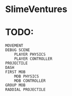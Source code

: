 # SlimeVentures
# TODO: 
	
	MOVEMENT
	DEBUG SCENE
		PLAYER PHYSICS
		PLAYER CONTROLLER
	PROJECTILE
	DASH
	FIRST MOB
		MOB PHYSICS
		MOB CONTROLLER
	GROUP MOB
	RADDIAL PROJECTILE
	
	
